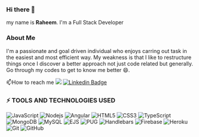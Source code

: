 ### Hi there 👋

my name is **Raheem**. I'm a Full Stack Developer

<h3>About Me</h3>

I'm a passionate and goal driven individual who enjoys carring out task in the easiest and most efficient way. My weakness is that I like to restructure things once I discover a better approach not just code related but generally. Go through my codes to get to know me better 😄.

 📫How to reach me [![](https://img.shields.io/badge/-@raheem-%231DA1F2?style=flat-square&logo=twitter&logoColor=ffffff)](https://twitter.com/raheemscorp)  [![Linkedin Badge](https://img.shields.io/badge/-raheem-blue?style=flat-square&logo=Linkedin&logoColor=white)](https://www.linkedin.com/in/abdulraheem-yusuf-b99bb1234/)


### ⚡ TOOLS AND TECHNOLOGIES USED

![JavaScript](https://img.shields.io/badge/-JavaScript-black?style=flat-square&logo=javascript)
![Nodejs](https://img.shields.io/badge/-Nodejs-black?style=flat-square&logo=Node.js)
![Angular](https://img.shields.io/badge/-Angular-black?style=flat-square&logo=Angular)
![HTML5](https://img.shields.io/badge/-HTML5-E34F26?style=flat-square&logo=html5&logoColor=white)
![CSS3](https://img.shields.io/badge/-CSS3-1572B6?style=flat-square&logo=css3)
![TypeScript](https://img.shields.io/badge/-TypeScript-007ACC?style=flat-square&logo=typescript)
![MongoDB](https://img.shields.io/badge/-MongoDB-black?style=flat-square&logo=mongodb)
![MySQL](https://img.shields.io/badge/-MySQL-black?style=flat-square&logo=mysql)
![EJS](https://img.shields.io/badge/-Ejs-black?style=flat-square&logo=ejs)
![PUG](https://img.shields.io/badge/-PUG-black?style=flat-square&logo=pug)
![Handlebars](https://img.shields.io/badge/-Handlebars-black?style=flat-square&logo=handlebars)
![Firebase](https://img.shields.io/badge/-Firebase-black?style=flat-square&logo=firebase)
![Heroku](https://img.shields.io/badge/-Heroku-430098?style=flat-square&logo=heroku)
![Git](https://img.shields.io/badge/-Git-black?style=flat-square&logo=git)
![GitHub](https://img.shields.io/badge/-GitHub-181717?style=flat-square&logo=github)
<!--
**Raheemcodes/Raheemcodes** is a ✨ _special_ ✨ repository because its `README.md` (this file) appears on your GitHub profile.

Here are some ideas to get you started:

- 🔭 I’m currently working on ...
- 🌱 I’m currently learning ...
- 👯 I’m looking to collaborate on ...
- 🤔 I’m looking for help with ...
- 💬 Ask me about ...
- 📫 How to reach me: ...
- 😄 Pronouns: ...
- ⚡ Fun fact: ...
-->
